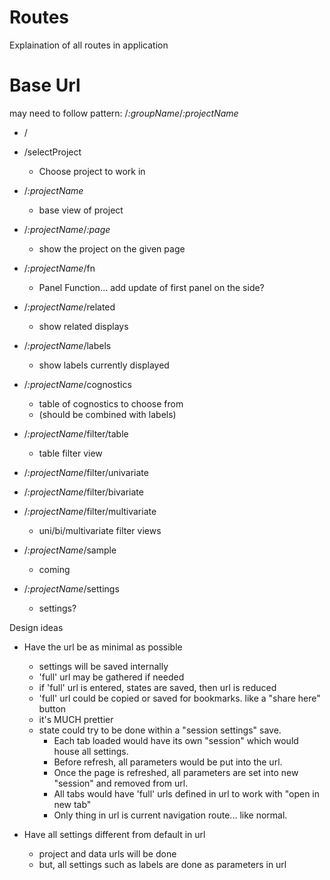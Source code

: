# Routes

Explaination of all routes in application

# Base Url

may need to follow pattern: /*:groupName*/*:projectName*

* /
* /selectProject
  * Choose project to work in

* /*:projectName*
  * base view of project

* /*:projectName*/*:page*
  * show the project on the given page

* /*:projectName*/fn
  * Panel Function... add update of first panel on the side?

* /*:projectName*/related
  * show related displays

* /*:projectName*/labels
  * show labels currently displayed

* /*:projectName*/cognostics
  * table of cognostics to choose from
  * (should be combined with labels)

* /*:projectName*/filter/table
  * table filter view

* /*:projectName*/filter/univariate
* /*:projectName*/filter/bivariate
* /*:projectName*/filter/multivariate
  * uni/bi/multivariate filter views

* /*:projectName*/sample
  * coming

* /*:projectName*/settings
  * settings?





Design ideas
* Have the url be as minimal as possible
  * settings will be saved internally
  * 'full' url may be gathered if needed
  * if 'full' url is entered, states are saved, then url is reduced
  * 'full' url could be copied or saved for bookmarks.  like a "share here" button
  * it's MUCH prettier
  * state could try to be done within a "session settings" save.
    * Each tab loaded would have its own "session" which would house all settings.
    * Before refresh, all parameters would be put into the url.
    * Once the page is refreshed, all parameters are set into new "session" and removed from url.
    * All tabs would have 'full' urls defined in url to work with "open in new tab"
    * Only thing in url is current navigation route... like normal.

* Have all settings different from default in url
  * project and data urls will be done
  * but, all settings such as labels are done as parameters in url


